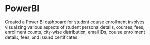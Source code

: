# PowerBI
Created a Power BI dashboard for student course enrollment involves visualizing various aspects of student personal details, courses, fees, enrollment counts, city-wise distribution, email IDs, course enrollment details, fees, and issued certificates.
